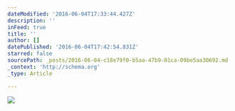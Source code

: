 ```yaml
---
dateModified: '2016-06-04T17:33:44.427Z'
description: ''
inFeed: true
title: ''
author: []
datePublished: '2016-06-04T17:42:54.831Z'
starred: false
sourcePath: _posts/2016-06-04-c18e79f0-b5aa-47b9-81ca-09be5aa30692.md
_context: 'http://schema.org'
_type: Article

---
```

![](https://the-grid-user-content.s3-us-west-2.amazonaws.com/7b23e960-e0e9-4a5b-ad3a-1d1f564e21a4.jpg)